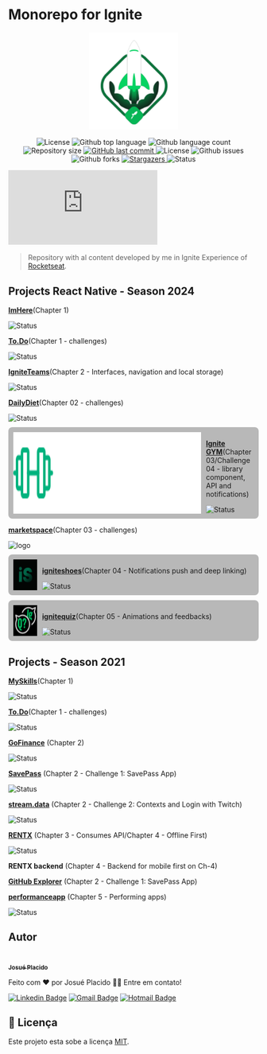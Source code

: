 # Monorepo for Ignite

<p align="center">
   <img src="./.github/logo.svg" alt="Ignite" width="180"/>
</p>

<p align="center">
  <img alt="License" src="https://img.shields.io/badge/license-MIT-01B755">
  <img alt="Github top language" src="https://img.shields.io/github/languages/top/JosuePlacido/monorepo_rockektseat_ignite?color=56BEB8">
  <img alt="Github language count" src="https://img.shields.io/github/languages/count/JosuePlacido/monorepo_rockektseat_ignite?color=56BEB8">
  <img alt="Repository size" src="https://img.shields.io/github/repo-size/JosuePlacido/monorepo_rockektseat_ignite?color=56BEB8">
  <a href="https://github.com/JosuePlacido/nlw-03/commits/master">
    <img alt="GitHub last commit" src="https://img.shields.io/github/last-commit/JosuePlacido/monorepo_rockektseat_ignite">
  </a>
  <img alt="License" src="https://img.shields.io/badge/license-MIT-brightgreen">
  <img alt="Github issues" src="https://img.shields.io/github/issues/JosuePlacido/monorepo_rockektseat_ignite?color=56BEB8" />
  <img alt="Github forks" src="https://img.shields.io/github/forks/JosuePlacido/NLW-03?color=56BEB8" />
   <a href="https://github.com/JosuePlacido/monorepo_rockektseat_ignite/stargazers">
    <img alt="Stargazers" src="https://img.shields.io/github/stars/JosuePlacido/monorepo_rockektseat_ignite?style=social">
  </a>
<img alt="Status" src="https://img.shields.io/static/v1?label=status&message=Em%20Desenvolvimento&color=orange&style=flat"/>

[![GitHub commits](https://badgen.net/github/commits/Naereen/Strapdown.js)](https://github.com/skyxcripto/gopizza/commits?author=skyxcripto)

</p>

> Repository with al content developed by me in Ignite Experience of [Rocketseat](https://github.com/Rocketseat).

## Projects React Native - Season 2024

[**ImHere**](./packages/imhere/README.md)(Chapter 1)

<img alt="Status" src="https://img.shields.io/static/v1?label=status&message=Finished&color=green&style=flat"/>

[**To.Do**](./packages/ignite-desafio01-tarefas/README.md)(Chapter 1 - challenges)

<img alt="Status" src="https://img.shields.io/static/v1?label=status&message=Finished&color=green&style=flat"/>

[**IgniteTeams**](./packages/igniteteams/README.md)(Chapter 2 - Interfaces, navigation and local storage)

<img alt="Status" src="https://img.shields.io/static/v1?label=status&message=Finished&color=green&style=flat"/>

[**DailyDiet**](./packages/dailydiet/README.md)(Chapter 02 - challenges)

<img alt="Status" src="https://img.shields.io/static/v1?label=status&message=Finished&color=green&style=flat"/>

<span style="border-radius: 8px;display: flex; gap: 10px; margin: 10px 0; background-color: #22222250; padding: 10px;">
<img alt="Status" src="./packages/ignite-gym/src/assets/logo.svg"/>
<span>

[**Ignite GYM**](./packages/ignite-gym/README.md)(Chapter 03/Challenge 04 - library component, API and notifications)

<img alt="Status" src="https://img.shields.io/static/v1?label=status&message=Finished&color=green&style=flat"/>
</span>
</span>

[**marketspace**](./packages/marketspace/README.md)(Chapter 03 - challenges)

<img alt="logo" src="https://img.shields.io/static/v1?label=status&message=Finished&color=green&style=flat"/>

<span style="border-radius: 8px;display: flex; gap: 10px; margin: 10px 0; background-color: #22222250; padding: 10px;">
<img alt="Status" src="./packages/igniteshoesapp/assets/favicon.png"/>
<span>

[**igniteshoes**](./packages/igniteshoesapp/README.md)(Chapter 04 - Notifications push and deep linking)

<img alt="Status" src="https://img.shields.io/static/v1?label=status&message=Finished&color=green&style=flat"/>
</span>
</span>

<span style="border-radius: 8px;display: flex; gap: 10px; margin: 10px 0; background-color: #22222250; padding: 10px;">
<img alt="Status" src="./packages/ignite-quiz/assets/favicon.png"/>
<span>

[**ignitequiz**](./packages/ignite-quiz/README.md)(Chapter 05 - Animations and feedbacks)

<img alt="Status" src="https://img.shields.io/static/v1?label=status&message=Finished&color=green&style=flat"/>
</span>
</span>

## Projects - Season 2021

[**MySkills**](./packages/myskills/README.md)(Chapter 1)

<img alt="Status" src="https://img.shields.io/static/v1?label=status&message=Finished&color=green&style=flat"/>

[**To.Do**](./packages/ignite-desafio01-tarefas/README.md)(Chapter 1 - challenges)

<img alt="Status" src="https://img.shields.io/static/v1?label=status&message=Finished&color=green&style=flat"/>

[**GoFinance**](./packages/gofinance/README.md) (Chapter 2)

<img alt="Status" src="https://img.shields.io/static/v1?label=status&message=Finished&color=green&style=flat"/>

[**SavePass**](./packages/ignite-savepass/README.md) (Chapter 2 - Challenge 1: SavePass App)

<img alt="Status" src="https://img.shields.io/static/v1?label=status&message=Finished&color=green&style=flat"/>

[**stream.data**](./packages/ignite-stream.data/README.md) (Chapter 2 - Challenge 2: Contexts and Login with Twitch)

<img alt="Status" src="https://img.shields.io/static/v1?label=status&message=Finished&color=green&style=flat"/>

[**RENTX**](./packages/rentx/README.md) (Chapter 3 - Consumes API/Chapter 4 - Offline First)

<img alt="Status" src="https://img.shields.io/static/v1?label=status&message=Finished&color=green&style=flat"/>

**RENTX backend** (Chapter 4 - Backend for mobile first on Ch-4)

[**GitHub Explorer**](./packages/gitHubExplorere/README.md) (Chapter 2 - Challenge 1: SavePass App)

[**performanceapp**](./packages/performanceapp/README.md) (Chapter 5 - Performing apps)

<img alt="Status" src="https://img.shields.io/static/v1?label=status&message=Finished&color=green&style=flat"/>

## Autor

<a alt="Linkedin" href="https://linkedin/in/josueplacido">
 <img style="border-radius: 50%;" src="https://github.com/josueplacido.png" width="100px;" alt=""/>
 <br />
 <sub><b>Josué Placido</b></sub></a>

Feito com ❤️ por Josué Placido 👋🏽 Entre em contato!

[![Linkedin Badge](https://img.shields.io/badge/-Josue%20Placido-blue?style=flat-square&logo=Linkedin&logoColor=white&link=https://www.linkedin.com/in/josueplacido/)](https://www.linkedin.com/in/josueplacido/)
[![Gmail Badge](https://img.shields.io/badge/-juplacido.jnr@gmail.com-c14438?style=flat-square&logo=Gmail&logoColor=white&link=mailto:juplacido.jnr@gmail.com)](mailto:juplacido.jnr@gmail.com)
[![Hotmail Badge](https://img.shields.io/badge/-ozzyplacidojunior@hotmail.com-blue?style=flat-square&logo=microsoft&link=mailto:ozzyplacidojunior@hotmail.com)](mailto:ozzyplacidojunior@hotmail.com)

## 📝 Licença

Este projeto esta sobe a licença [MIT](./LICENSE).
